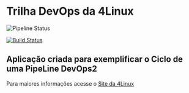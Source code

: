 # Trilha DevOps da 4Linux

<!-- Altere a Flag abaixo com sua URL do seu usuário do Github -->

![Pipeline Status](https://github.com/Jefersonbeta/DevOpsLab-HelloWorld/blob/main/templates/pipeline.yml) 

[![Build Status](https://app.travis-ci.com/Jefersonbeta/DevOpsLab-HelloWorld.svg?branch=main)](https://app.travis-ci.com/Jefersonbeta/DevOpsLab-HelloWorld)

## Aplicação criada para exemplificar o Ciclo de uma PipeLine DevOps2


Para maiores informações acesse o [Site da 4Linux](https://www.4linux.com.br/cursos/devops)
